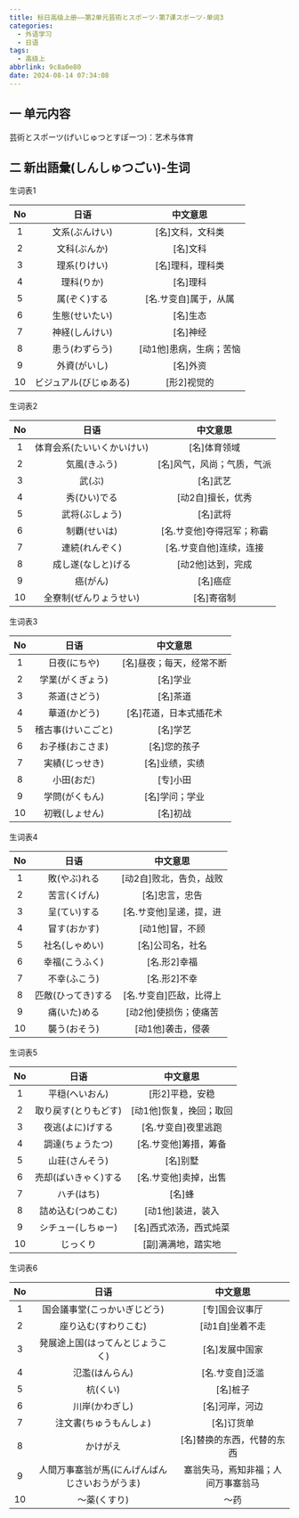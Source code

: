 ```yaml
---
title: 标日高级上册——第2单元芸術とスポーツ-第7课スポーツ-单词3
categories:
  - 外语学习
  - 日语
tags:
  - 高级上
abbrlink: 9c8a0e80
date: 2024-08-14 07:34:08
---
```

## 一 单元内容

芸術とスポーツ(げいじゅつとすぽーつ)：艺术与体育

<!--more-->

## 二 新出語彙(しんしゅつごい)-生词

生词表1

|  No  |          日语          |        中文意思         |
| :--: | :--------------------: | :---------------------: |
|  1   |     文系(ぶんけい)     |    [名]文科，文科类     |
|  2   |      文科(ぶんか)      |        [名]文科         |
|  3   |      理系(りけい)      |    [名]理科，理科类     |
|  4   |       理科(りか)       |        [名]理科         |
|  5   |      属(ぞく)する      |  [名.サ变自]属于，从属  |
|  6   |     生態(せいたい)     |        [名]生态         |
|  7   |     神経(しんけい)     |        [名]神经         |
|  8   |     患う(わずらう)     | [动1他]患病，生病；苦恼 |
|  9   |      外資(がいし)      |        [名]外资         |
|  10  | ビジュアル(びじゅある) |       [形2]视觉的       |

生词表2

|  No  |            日语            |          中文意思          |
| :--: | :------------------------: | :------------------------: |
|  1   | 体育会系(たいいくかいけい) |        [名]体育领域        |
|  2   |        気風(きふう)        | [名]风气，风尚；气质，气派 |
|  3   |           武(ぶ)           |          [名]武艺          |
|  4   |        秀(ひい)でる        |     [动2自]擅长，优秀      |
|  5   |       武将(ぶしょう)       |          [名]武将          |
|  6   |        制覇(せいは)        | [名.サ变他]夺得冠军；称霸  |
|  7   |       連続(れんぞく)       |  [名.サ变自他]连续，连接   |
|  8   |     成し遂(なしと)げる     |     [动2他]达到，完成      |
|  9   |          癌(がん)          |          [名]癌症          |
|  10  |   全寮制(ぜんりょうせい)   |         [名]寄宿制         |

生词表3

|  No  |        日语        |         中文意思         |
| :--: | :----------------: | :----------------------: |
|  1   |    日夜(にちや)    | [名]昼夜；每天，经常不断 |
|  2   |  学業(がくぎょう)  |         [名]学业         |
|  3   |    茶道(さどう)    |         [名]茶道         |
|  4   |    華道(かどう)    |  [名]花道，日本式插花术  |
|  5   | 稽古事(けいこごと) |         [名]学艺         |
|  6   |  お子様(おこさま)  |       [名]您的孩子       |
|  7   |   実績(じっせき)   |      [名]业绩，实绩      |
|  8   |     小田(おだ)     |         [专]小田         |
|  9   |   学問(がくもん)   |      [名]学问；学业      |
|  10  |   初戦(しょせん)   |         [名]初战         |

生词表4

|  No  |        日语        |        中文意思         |
| :--: | :----------------: | :---------------------: |
|  1   |    敗(やぶ)れる    | [动2自]败北，告负，战败 |
|  2   |    苦言(くげん)    |     [名]忠言，忠告      |
|  3   |    呈(てい)する    | [名.サ变他]呈递，提，进 |
|  4   |    冒す(おかす)    |     [动1他]冒，不顾     |
|  5   |   社名(しゃめい)   |    [名]公司名，社名     |
|  6   |   幸福(こうふく)   |      [名.形2]幸福       |
|  7   |    不幸(ふこう)    |      [名.形2]不幸       |
|  8   | 匹敵(ひってき)する | [名.サ变自]匹敌，比得上 |
|  9   |    痛(いた)める    |  [动2他]使损伤；使痛苦  |
|  10  |    襲う(おそう)    |    [动1他]袭击，侵袭    |

生词表5

|  No  |         日语         |        中文意思         |
| :--: | :------------------: | :---------------------: |
|  1   |    平穏(へいおん)    |     [形2]平稳，安稳     |
|  2   | 取り戻す(とりもどす) | [动1他]恢复，挽回；取回 |
|  3   |   夜逃(よに)げする   |   [名.サ变自]夜里逃跑   |
|  4   |   調達(ちょうたつ)   |  [名.サ变他]筹措，筹备  |
|  5   |    山荘(さんそう)    |        [名]别墅         |
|  6   | 売却(ばいきゃく)する |  [名.サ变他]卖掉，出售  |
|  7   |      ハチ(はち)      |         [名]蜂          |
|  8   |  詰め込む(つめこむ)  |    [动1他]装进，装入    |
|  9   |  シチュー(しちゅー)  | [名]西式浓汤，西式炖菜  |
|  10  |       じっくり       |   [副]满满地，踏实地    |

生词表6

|  No  |                      日语                      |              中文意思              |
| :--: | :--------------------------------------------: | :--------------------------------: |
|  1   |          国会議事堂(こっかいぎじどう)          |           [专]国会议事厅           |
|  2   |              座り込む(すわりこむ)              |          [动1自]坐着不走           |
|  3   |        発展途上国(はってんとじょうこく)        |           [名]发展中国家           |
|  4   |                 氾濫(はんらん)                 |          [名.サ变自]泛滥           |
|  5   |                    杭(くい)                    |              [名]桩子              |
|  6   |                 川岸(かわぎし)                 |           [名]河岸，河边           |
|  7   |             注文書(ちゅうもんしょ)             |             [名]订货单             |
|  8   |                    かけがえ                    |     [名]替换的东西，代替的东西     |
|  9   | 人間万事塞翁が馬(にんげんばんじさいおうがうま) | 塞翁失马，焉知非福；人间万事塞翁马 |
|  10  |                  ～薬(くすり)                  |                ～药                |

